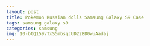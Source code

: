 ```yaml
---
layout: post
title: Pokemon Russian dolls Samsung Galaxy S9 Case
tags: samsung galaxy s9
categories: samsung
img: 10-btQ159vTxS5mbsqcUD22BD0wuAadaj
---
```


